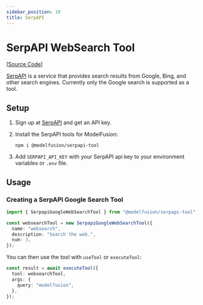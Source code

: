 ```yaml
---
sidebar_position: 10
title: SerpAPI
---
```


# SerpAPI WebSearch Tool

[[Source Code](https://github.com/lgrammel/modelfusion/tree/main/tools/serpapi-tool)]

[SerpAPI](https://serpapi.com/) is a service that provides search results from Google, Bing, and other search engines.
Currently only the Google search is supported as a tool.

## Setup

1. Sign up at [SerpAPI](https://serpapi.com/) and get an API key.

2. Install the SerpAPI tools for ModelFusion:

   ```
   npm i @modelfusion/serpapi-tool
   ```

3. Add `SERPAPI_API_KEY` with your SerpAPI api key to your environment variables or `.env` file.

## Usage

### Creating a SerpAPI Google Search Tool

```ts
import { SerpapiGoogleWebSearchTool } from "@modelfusion/serpapi-tool";

const websearchTool = new SerpapiGoogleWebSearchTool({
  name: "websearch",
  description: "Search the web.",
  num: 3,
});
```

You can then use the tool with `useTool` or `executeTool`:

```ts
const result = await executeTool({
  tool: websearchTool,
  args: {
    query: "modelfusion",
  },
});
```
